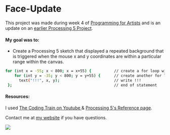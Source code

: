 # Face-Update
This project was made during week 4 of [Programming for Artists](https://iq2prod1.smartcatalogiq.com/en/Catalogs/City-College-of-New-York/2017-2018/Undergraduate-Bulletin/Courses/ART-Art-Course-Descriptions/30000/ART-39552) and is an update on an [earlier Processing 5 Project](https://github.com/aekari/Face).

#### My goal was to:
- Create a Processing 5 sketch that displayed a repeated background that is triggered when the mouse x and y coordinates are within a particular range within the canvas.

```sh
for (int x = -55; x < 800; x = x+55) {          // create a for loop with these parameters for the X axis
    for (int y = -35; y < 800; y = y+55) {      // create another for loop with these other parameters for the y axis
      text("!!!", x, y);                        // write !!!
 };                                             // end of statement
```

#### Resources:
I used [The Coding Train on Youtube ](https://www.youtube.com/channel/UCvjgXvBlbQiydffZU7m1_aw) & [Processing 5's Reference page](https://processing.org/reference/).

Contact me at [my website](https://www.ashleighekari.com/contact) if you have questions.

![](https://i.imgur.com/2WptU2q.gif)
